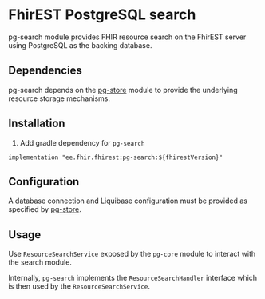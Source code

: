 # FhirEST PostgreSQL search

pg-search module provides FHIR resource search on the FhirEST server using PostgreSQL as the backing database.

## Dependencies

pg-search depends on the [pg-store](https://github.com/fhirest/fhirest/tree/master/pg-store) module to provide the underlying resource storage mechanisms.

## Installation
1. Add gradle dependency for `pg-search`
```
implementation "ee.fhir.fhirest:pg-search:${fhirestVersion}"
```

## Configuration

A database connection and Liquibase configuration must be provided as specified by [pg-store](https://github.com/fhirest/fhirest/tree/master/pg-store#configuration).

## Usage

Use `ResourceSearchService` exposed by the `pg-core` module to interact with the search module.

Internally, `pg-search` implements the `ResourceSearchHandler` interface which is then used by the `ResourceSearchService`.

